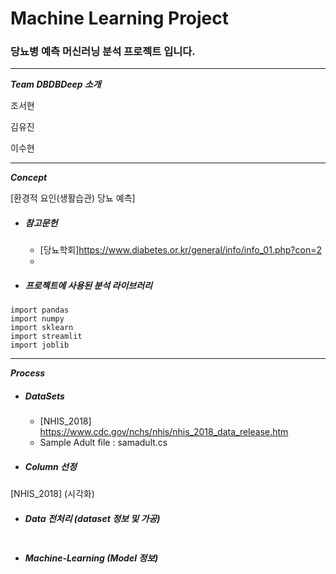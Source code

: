 # Machine Learning Project
### 당뇨병 예측 머신러닝 분석 프로젝트 입니다.
---

___Team DBDBDeep 소개___

조서현

김유진

이수현

---

___Concept___

[환경적 요인(생활습관) 당뇨 예측]

- ##### 참고문헌
  - [당뇨학회]<https://www.diabetes.or.kr/general/info/info_01.php?con=2>
  - 

- ##### 프로젝트에 사용된 분석 라이브러리
```
import pandas
import numpy
import sklearn
import streamlit
import joblib
```

--- 

___Process___

- ##### DataSets
  - [NHIS_2018] <https://www.cdc.gov/nchs/nhis/nhis_2018_data_release.htm>
  - Sample Adult file : samadult.cs

- ##### Column 선정
[NHIS_2018]
(시각화)

- ##### Data 전처리 (dataset 정보 및 가공)
```

```

- ##### Machine-Learning (Model 정보)
```

```




